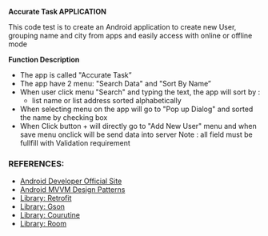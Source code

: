 **Accurate Task APPLICATION**

This code test is to create an Android application to create new User, grouping name and city from apps and easily access with online or offline mode

**Function Description**

- The app is called "Accurate Task”
- The app have 2 menu: "Search Data" and "Sort By Name”
- When user click menu "Search" and typing the text, the app will sort by :
  - list name or list address sorted alphabetically
- When selecting menu on the app will go to "Pop up Dialog" and sorted the name by checking box
- When Click button + will directly go to "Add New User" menu and when save menu onclick will be send data into server
  Note : all field must be fullfill with Validation requirement

### REFERENCES: 
- [Android Developer Official Site](https://developer.android.com/)  
- [Android MVVM Design Patterns](https://www.raywenderlich.com/636803-mvvm-and-databinding-android-design-patterns)  
- [Library: Retrofit](https://square.github.io/retrofit/)  
- [Library: Gson](https://github.com/google/gson) 
- [Library: Courutine](https://developer.android.com/kotlin/coroutine)
- [Library: Room](https://developer.android.com/jetpack/androidx/releases/room)